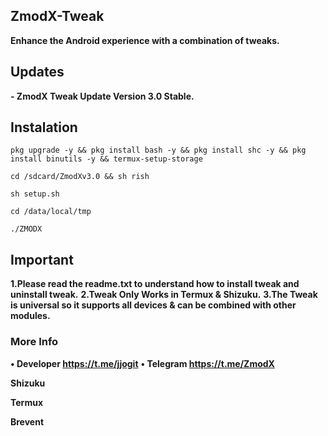 <a name="readme-top"></a>
## ZmodX-Tweak
**Enhance the Android experience with a combination of tweaks.**

## Updates
**- ZmodX Tweak Update Version 3.0  Stable.**
## Instalation
```pkg upgrade -y && pkg install bash -y && pkg install shc -y && pkg install binutils -y && termux-setup-storage```

```cd /sdcard/ZmodXv3.0 && sh rish```

```sh setup.sh```

```cd /data/local/tmp```

```./ZMODX```
## Important
**1.Please read the readme.txt to understand how to install tweak and uninstall tweak.**
**2.Tweak Only Works in Termux & Shizuku.**
**3.The Tweak is universal so it supports all devices & can be combined with other modules.**
### More Info
**• Developer https://t.me/jjogit**
**• Telegram https://t.me/ZmodX**

**Shizuku**


**Termux**


**Brevent**

